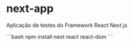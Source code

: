# next-app

Aplicação de testes do Framework React Next.js

´´´bash
npm install next react react-dom
´´´

